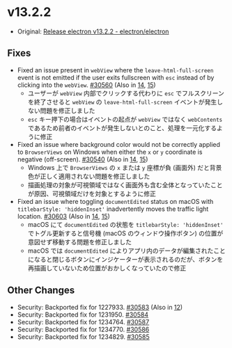 # v13.2.2

- Original: [Release electron v13.2.2 - electron/electron](https://github.com/electron/electron/releases/tag/v13.2.2)

## Fixes

- Fixed an issue present in `webView` where the `leave-html-full-screen` event is not emitted if the user exits fullscreen with `esc` instead of by clicking into the `webView`. [#30560](https://github.com/electron/electron/pull/30560) (Also in [14](https://github.com/electron/electron/pull/30561), [15](https://github.com/electron/electron/pull/30562))
  - ユーザーが `webView` 内部でクリックする代わりに `esc` でフルスクリーンを終了させると `webView` の `leave-html-full-screen` イベントが発生しない問題を修正しました
  - `esc` キー押下の場合はイベントの起点が `webView` ではなく `webContents` であるため前者のイベントが発生しないとのこと、処理を一元化するように修正
- Fixed an issue where background color would not be correctly applied to `BrowserViews` on Windows when either the `x` or `y` coordinate is negative (off-screen). [#30540](https://github.com/electron/electron/pull/30540) (Also in [14](https://github.com/electron/electron/pull/30541), [15](https://github.com/electron/electron/pull/30542))
  - Windows 上で `BrowserViews` の `x` または `y` 座標が負 (画面外) だと背景色が正しく適用されない問題を修正しました
  - 描画処理の対象が可視領域ではなく画面外も含む全体となっていたことが原因、可視領域だけを対象とするように修正
- Fixed an issue where toggling `documentEdited` status on macOS with `titlebarStyle: 'hiddenInset'` inadvertently moves the traffic light location. [#30603](https://github.com/electron/electron/pull/30603) (Also in [14](https://github.com/electron/electron/pull/30605), [15](https://github.com/electron/electron/pull/30604))
  - macOS にて `documentEdited` の状態を `titlebarStyle: 'hiddenInset'` でトグル更新すると信号機 (macOS のウィンドウ操作ボタン) の位置が意図せず移動する問題を修正しました
  - macOS では `documentEdited` によりアプリ内のデータが編集されたことになると閉じるボタンにインジケーターが表示されるのだが、ボタンを再描画していないため位置がおかしくなっていたので修正

## Other Changes

- Security: Backported fix for 1227933. [#30583](https://github.com/electron/electron/pull/30583) (Also in [12](https://github.com/electron/electron/pull/30615))
- Security: Backported fix for 1231950. [#30584](https://github.com/electron/electron/pull/30584)
- Security: Backported fix for 1234764. [#30587](https://github.com/electron/electron/pull/30587)
- Security: Backported fix for 1234770. [#30586](https://github.com/electron/electron/pull/30586)
- Security: Backported fix for 1234829. [#30585](https://github.com/electron/electron/pull/30585)
